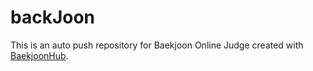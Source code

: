 # backJoon
This is an auto push repository for Baekjoon Online Judge created with [BaekjoonHub](https://github.com/BaekjoonHub/BaekjoonHub).
